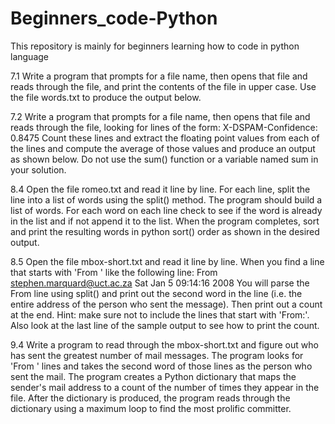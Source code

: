 # Beginners_code-Python
This repository is mainly for beginners learning how to code in python language

 7.1 Write a program that prompts for a file name, then opens that file and reads through the file, and print the contents of the file in upper case. 
 Use the file words.txt to produce the output below.
 
  7.2 Write a program that prompts for a file name, then opens that file and
 reads through the file, looking for lines of the form: X-DSPAM-Confidence:    0.8475
Count these lines and extract the floating point values from each of the lines and compute 
the average of those values and produce an output as shown below. Do not use the sum() function 
or a variable named sum in your solution.

8.4 Open the file romeo.txt and read it line by line. For each line, 
 split the line into a list of words using the split() method. The program 
 should build a list of words. For each word on each line check to see if the word is 
 already in the list and if not append it to the list. When the program completes, sort 
 and print the resulting words in python sort() order as shown in the desired output.
 
 8.5 Open the file mbox-short.txt and read it line by line. When you find a line that starts
  with 'From ' like the following line:
 From stephen.marquard@uct.ac.za Sat Jan  5 09:14:16 2008
 You will parse the From line using split() and print out the second word in the line 
 (i.e. the entire address of the person who sent the message). Then print out a count at 
 the end.
 Hint: make sure not to include the lines that start with 'From:'. Also look at the last 
 line of the sample output to see how to print the count.
 
 9.4 Write a program to read through the mbox-short.txt and
figure out who has sent the greatest number of mail messages. The program looks for 'From ' lines and takes the second word
of those lines as the person who sent the mail. The program creates a Python dictionary that maps the sender's mail address 
to a count of the number of times they appear in the file. After  the dictionary is produced, the program reads through the 
dictionary using a maximum loop to find the most prolific committer.
